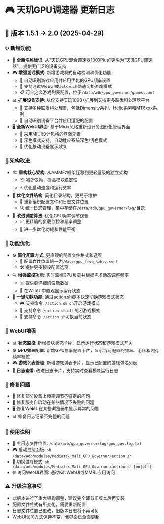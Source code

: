 # 🎮 天玑GPU调速器 更新日志

## 🚀 版本 1.5.1 → 2.0 (2025-04-29)

### ✨ 新增功能
- 🌟 **全新名称标识**: 从"天玑GPU混合调速器1000Plus"更名为"天玑GPU调速器"，提供更广泛的设备支持
- 🎮 **增强游戏模式**: 新增游戏模式自动检测和优化功能
  - 🎯 自动识别游戏应用并应用优化的GPU频率设置
  - 📱 支持通过WebUI或action.sh快速切换游戏模式
  - 📋 可自定义游戏列表配置，位于`/data/adb/gpu_governor/games.conf`
- 📊 **扩展设备支持**: 从仅支持天玑1000+扩展到支持更多联发科处理器平台
  - 🔧 支持多种联发科处理器，包括Dimensity系列、Helio系列和MT6xxx系列
  - 🧩 自动识别设备平台并应用适配的配置
- 🖥️ **全新WebUI界面**: 基于Miuix风格重新设计的图形化管理界面
  - 🎨 采用MIUI设计风格的界面元素
  - 🌙 深色模式支持，自动适应系统深色/浅色模式
  - 📱 优化移动设备显示效果

### 🔧 架构改进
- 🏗️ **重构核心架构**: 从AMMF2框架迁移到更轻量级的独立架构
  - 📦 减少依赖，提高模块稳定性
  - ⚡ 优化启动速度和运行效率
- 📂 **优化文件结构**: 简化目录结构，更易于维护
  - 📁 重新组织配置文件和日志文件位置
  - 🔍 统一日志管理，集中存储在`/data/adb/gpu_governor/log/`目录
- 🔄 **改进调度算法**: 优化GPU频率调节逻辑
  - 📈 更精确的负载监控和频率调整
  - 🔋 进一步优化功耗和性能平衡

### 💎 功能优化
- ⚙️ **简化配置方式**: 更直观的配置文件格式和选项
  - 📝 配置文件位置统一为`/data/gpu_freq_table.conf`
  - 🛠️ 提供更多预设配置选项
- 🔍 **增强监控功能**: 实时监控GPU负载并根据需求动态调整频率
  - 📊 提供更详细的性能数据
  - 📱 在WebUI中直观显示运行状态
- 🔄 **一键切换功能**: 通过action.sh脚本快速切换游戏模式状态
  - 🎮 支持命令`./action.sh on`开启游戏模式
  - 🛑 支持命令`./action.sh off`关闭游戏模式
  - 🔄 支持命令`./action.sh`切换当前状态

### 📱 WebUI增强
- 📊 **状态监控**: 新增模块状态卡片，显示运行状态和游戏模式开关
- ⚙️ **GPU频率配置**: 新增GPU频率配置卡片，显示当前配置的频率、电压和内存频率档位
- 🎮 **游戏列表管理**: 新增游戏列表卡片，显示已配置的游戏包名列表
- 📝 **日志查看**: 改进日志卡片，支持实时查看模块运行日志

### 🐛 修复问题
- 🔧 修复部分设备上频率调节不稳定的问题
- 🔄 修复服务自启动在某些情况下失败的问题
- 🖥️ 修复WebUI在某些浏览器中显示异常的问题
- 📊 修复日志记录不完整的问题

### 📖 使用说明
- 📂 主日志文件位置: `/data/adb/gpu_governor/log/gpu_gov.log.txt`
- 🎮 启动控制面板: `sh /data/adb/modules/Mediatek_Mali_GPU_Governor/action.sh`
- 🔄 切换游戏模式: `sh /data/adb/modules/Mediatek_Mali_GPU_Governor/action.sh [on|off]`
- 🌐 访问WebUI界面: 通过KsuWebUI或MMRL应用访问

### ⚠️ 升级注意事项
- 此版本进行了重大架构调整，建议完全卸载旧版本后再安装
- 配置文件格式有所变化，需要重新配置
- 日志文件位置已更改，旧版本日志将不再可见
- WebUI访问方式保持不变，但界面已全面更新
